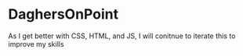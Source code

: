# DaghersOnPoint

As I get better with CSS, HTML, and JS, I will conitnue to iterate this to improve my skills
